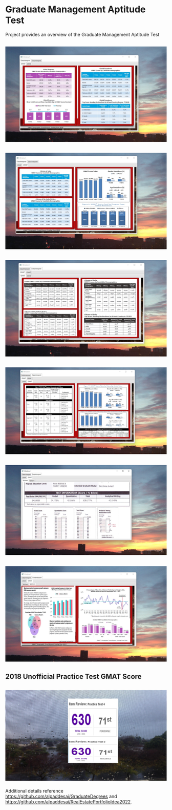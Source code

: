 # Graduate Management Aptitude Test

Project provides an overview of the Graduate Management Aptitude Test

## ![image](GMATImage1.jpg)

## ![image](GMATImage2.jpg)

## ![image](GMATImage3.jpg)

## ![image](GMATImage4.jpg)

## ![image](GMATImage5.jpg)

## ![image](GMATImage6.jpg)

## 2018 Unofficial Practice Test GMAT Score
## ![image](GMATImage7.jpg)

Additional details reference https://github.com/alpaddesai/GraduateDegrees and https://github.com/alpaddesai/RealEstatePortfolioIdea2022.
